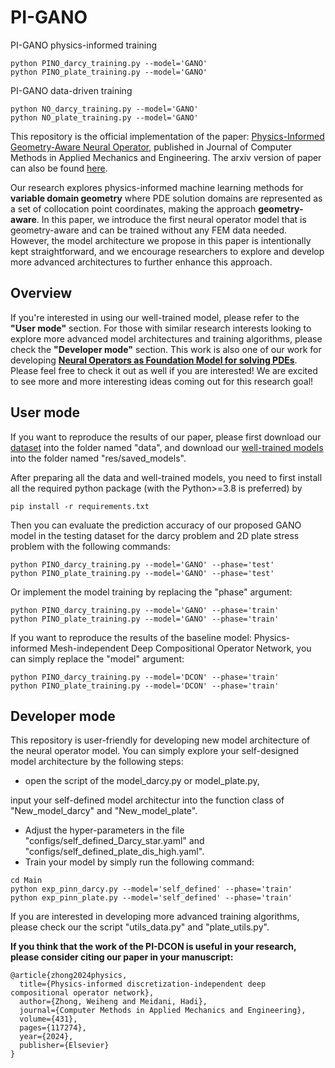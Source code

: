 # PI-GANO

PI-GANO physics-informed training
```
python PINO_darcy_training.py --model='GANO'
python PINO_plate_training.py --model='GANO'
```

PI-GANO data-driven training
```
python NO_darcy_training.py --model='GANO'
python NO_plate_training.py --model='GANO'
```

This repository is the official implementation of the paper: [Physics-Informed Geometry-Aware Neural Operator](https://www.sciencedirect.com/science/article/pii/S0045782524007941?via%3Dihub), published in Journal of Computer Methods in Applied Mechanics and Engineering. The arxiv version of paper can also be found [here](https://arxiv.org/html/2408.01600v1).

Our research explores physics-informed machine learning methods for **variable domain geometry** where PDE solution domains are represented as a set of collocation point coordinates, making the approach **geometry-aware**. In this paper, we introduce the first neural operator model that is geometry-aware and can be trained without any FEM data needed. However, the model architecture we propose in this paper is intentionally kept straightforward, and we encourage researchers to explore and develop more advanced architectures to further enhance this approach. 

## Overview

If you're interested in using our well-trained model, please refer to the **"User mode"** section. For those with similar research interests looking to explore more advanced model architectures and training algorithms, please check the **"Developer mode"** section. This work is also one of our work for developing [**Neural Operators as Foundation Model for solving PDEs**](https://github.com/WeihengZ/Physics-informed-Neural-Foundation-Operator). Please feel free to check it out as well if you are interested! We are excited to see more and more interesting ideas coming out for this research goal!

## User mode

If you want to reproduce the results of our paper, please first download our [dataset](https://drive.google.com/drive/folders/1ZcKAMCESzhQZXNjbxItKRlpISjAhT2hI?usp=sharing) into the folder named "data", and download our [well-trained models](https://drive.google.com/drive/folders/1n9ens6nK_-QcidqLZq1Pq_wkLo-TPkzu?usp=sharing) into the folder named "res/saved_models". 

After preparing all the data and well-trained models, you need to first install all the required python package (with the Python>=3.8 is preferred) by
```
pip install -r requirements.txt
```

Then you can evaluate the prediction accuracy of our proposed GANO model in the testing dataset for the darcy problem and 2D plate stress problem with the following commands:
```
python PINO_darcy_training.py --model='GANO' --phase='test'
python PINO_plate_training.py --model='GANO' --phase='test'
```

Or implement the model training by replacing the "phase" argument:
```
python PINO_darcy_training.py --model='GANO' --phase='train'
python PINO_plate_training.py --model='GANO' --phase='train'
```

If you want to reproduce the results of the baseline model: Physics-informed Mesh-independent Deep Compositional Operator Network, you can simply replace the "model" argument:
```
python PINO_darcy_training.py --model='DCON' --phase='train'
python PINO_plate_training.py --model='DCON' --phase='train'
```

## Developer mode

This repository is user-friendly for developing new model architecture of the neural operator model. You can simply explore your self-designed model architecture by the following steps:
* open the script of the model_darcy.py or model_plate.py, 




input your self-defined model architectur into the function class of "New_model_darcy" and "New_model_plate".
* Adjust the hyper-parameters in the file "configs/self_defined_Darcy_star.yaml" and "configs/self_defined_plate_dis_high.yaml". 
* Train your model by simply run the following command:
```
cd Main
python exp_pinn_darcy.py --model='self_defined' --phase='train'
python exp_pinn_plate.py --model='self_defined' --phase='train'
```

If you are interested in developing more advanced training algorithms, please check our the script "utils_data.py" and "plate_utils.py".

**If you think that the work of the PI-DCON is useful in your research, please consider citing our paper in your manuscript:**
```
@article{zhong2024physics,
  title={Physics-informed discretization-independent deep compositional operator network},
  author={Zhong, Weiheng and Meidani, Hadi},
  journal={Computer Methods in Applied Mechanics and Engineering},
  volume={431},
  pages={117274},
  year={2024},
  publisher={Elsevier}
}
```

